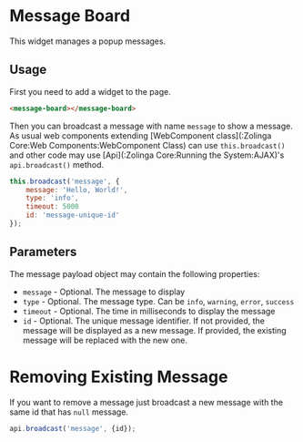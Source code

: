 # Message Board

This widget manages a popup messages.

## Usage

First you need to add a widget to the page.
```html
<message-board></message-board>
```

Then you can broadcast a message with name `message` to show a message. As usual web components
extending [WebComponent class](:Zolinga Core:Web Components:WebComponent Class) can use `this.broadcast()` and other code may use [Api](:Zolinga Core:Running the System:AJAX)'s `api.broadcast()` method.

```javascript 
this.broadcast('message', { 
    message: 'Hello, World!',
    type: 'info',
    timeout: 5000
    id: 'message-unique-id'
});
``` 

## Parameters

The message payload object may contain the following properties:

- `message` - Optional. The message to display
- `type` - Optional. The message type. Can be `info`, `warning`, `error`, `success`
- `timeout` - Optional. The time in milliseconds to display the message
- `id` - Optional. The unique message identifier. If not provided, the message will be displayed as a new message. If provided, the existing message will be replaced with the new one.

# Removing Existing Message

If you want to remove a message just broadcast a new message with the same id that has `null` message.

```javascript
api.broadcast('message', {id});
```